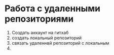# Работа с удаленными репозиториями
1. Создать аккаунт на гитхаб
2. создать локальный репозиторий
3. связать удаленнвй репозиторий с локальным
4. 
